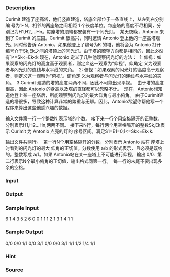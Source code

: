 
### Description
Curimit 建造了座高塔，他们竖直建造，塔底全部位于一条直线上，从左到右分别编
号为1~N，相邻的两座塔之间相距 1 个长度单位。每座塔的高度不尽相同，分别记为H1,H2,...Hn。每座塔的顶端都安装有一个闪光灯。 
某天夜晚，Antonio 来到了 Curimit 的庄园。Curimit 很高兴，同时邀请 Antonio 登上他的一座高塔观光。同时他告诉 Antonio，如果他登上了编号为K 的塔，他将会为 Antonio 打开编号介于Sk,Ek之间的塔顶上的闪光灯。由于塔的瞭望方向都是相同的，因此必然有1<=Sk<=Ek<k
现在，Antonio 定义了几种他观察闪光灯的方法： 
1: 仰视：如果观察的闪光灯的高度高于观察者，则定义这一观察为“仰视”。仰角定
义为观察者与闪光灯的连线与水平线的夹角。 
2: 俯视：如果观察的闪光灯的高度高于观察者，则定义这一观察为“俯视”。俯角定
义为观察者与闪光灯的连线与水平线的夹角。 
3:Curimit 建造的塔的高度两两不同，因此不可能出现平视。 
由于塔的高度很高，因此 Antonio 的身高以及塔的直径都可以忽略不计。 
现在，Antonio想知道他登上某一座塔后，所能观察到闪光灯的最大仰角与最小俯角。
由于Curimit建造的塔很多，导致这种计算非常的繁重与无聊。因此，Antonio希望你帮他写一个程序来算出这些他感兴趣的数据。 


输入文件第一行一个整数N,表示塔的个数。
接下来一行个用空格隔开的正整数，分别表示H1,H2...Hn,两两不同。
接下来N行，每行两个用空格隔开的整数Sk,Ek表示 Curimit 为 Antonio 点亮的灯的
序号区间。满足S1=E1=0,1<=Sk<=Ek<k.


输出文件共两行。 
第一行N个用空格隔开的分数，分别表示 Antonio 站在 座塔上时看到的闪光灯的最大
仰角的正切值。分数使用 a/b 的形式表示，且必须是既约的。整数写成 a/1。如果 Antonio站在某一座塔上不可能进行仰视，输出 0/0. 
第二行表示N个最小俯角的正切值，输出格式同第一行。 
每一行的末尾不要出现多余的空格。 


### Input

### Output

### Sample Input
6 
1 4 3 5 2 6 
0 0 
1 1 
1 2 
1 3 
1 4 
1 1 
### Sample Output
0/0 0/0 1/1 0/0 3/1 0/0 
0/0 3/1 1/1 1/2 1/4 1/1 
### Hint

### Source
